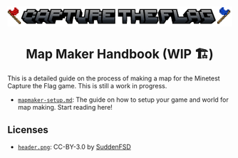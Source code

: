 <p align="center">
    <img src="images/header.png"/>
</p>

<h1 align="center">Map Maker Handbook (WIP 🏗️)</h1>

This is a detailed guide on the process of making a map for the Minetest Capture the Flag game. This is still a work in progress.

* [`mapmaker-setup.md`](https://github.com/CTF-handbooks/map-maker-handbook/blob/main/mapmaker-setup.md#the-map-makers-handbook-wip): The guide on how to setup your game and world for map making. Start reading here!

## Licenses
- [`header.png`](https://github.com/CTF-Handbooks/map-maker-handbook/blob/main/images/header.png): CC-BY-3.0 by [SuddenFSD](https://github.com/SuddenFSD)